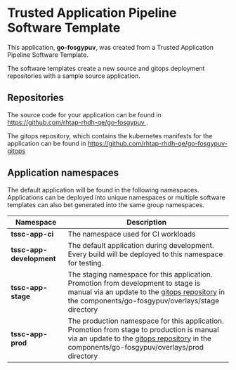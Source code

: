 # Trusted Application Pipeline Software Template

This application, **go-fosgypuv**, was created from a Trusted Application Pipeline Software Template.

The software templates create a new source and gitops deployment repositories with a sample source application. 

## Repositories

The source code for your application can be found in [https://github.com/rhtap-rhdh-qe/go-fosgypuv ](https://github.com/rhtap-rhdh-qe/go-fosgypuv ).
 
The gitops repository, which contains the kubernetes manifests for the application can be found in 
[https://github.com/rhtap-rhdh-qe/go-fosgypuv-gitops ](https://github.com/rhtap-rhdh-qe/go-fosgypuv-gitops ) 

## Application namespaces 

The default application will be found in the following namespaces. Applications can be deployed into unique namespaces or multiple software templates can also bet generated into the same group namespaces.  

|  Namespace   |  Description   |  
| -------- | -------- |
| **tssc-app-ci** | The namespace used for CI workloads |
| **tssc-app-development** | The default application during development. Every build will be deployed to this namespace for testing. |
| **tssc-app-stage** | The staging namespace for this application. Promotion from development to stage is manual via an update to the [gitops repository](https://github.com/rhtap-rhdh-qe/go-fosgypuv-gitops ) in the components/go-fosgypuv/overlays/stage directory |
| **tssc-app-prod** | The production namespace for this application. Promotion from stage to production is manual via an update to the [gitops repository](https://github.com/rhtap-rhdh-qe/go-fosgypuv-gitops ) in the components/go-fosgypuv/overlays/prod directory |